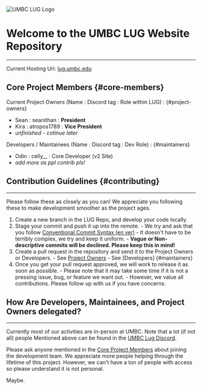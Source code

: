 ![UMBC LUG Logo](https://lug.umbc.edu/img/lug-white.png)

# Welcome to the UMBC LUG Website Repository
---

Current Hosting Url: [lug.umbc.edu](https://lug.umbc.edu)

## Core Project Members {#core-members}

Current Project Owners (Name : Discord tag : Role within LUG) : {#project-owners}
  - Sean : seanithan : **President**
  - Kira : atropos1789 : **Vice President**
  - *unfinished - cotinue later*

Developers / Maintainees (Name : Discord tag : Dev Role) : {#maintainers}
  - Odin : celly\__ : Core Developer (v2 Site)
  - *add more as ppl contrib pls!*

## Contribution Guidelines {#contributing}
---

Please follow these as closely as you can! We appreciate you following these to
make development smoother as the project ages.

  1. Create a new branch in the LUG Repo, and develop your code locally.
  2. Stage your commit and push it up into the remote.
    - We try and ask that you follow [Conventional Commit Syntax (en ver)](https://conventionalcommits.org/en/v1.0.0)
    - It doesn't have to be terribly complex, we try and keep it uniform.
    - **Vague or Non-descriptive commits will be declined. Please keep this in mind!**
  3. Create a pull request in the repository and send it to the Project Owners or Developers.
    - See [Project Owners](#project-owners)
    - See [Developers] {#maintainers}
  4. Once you get your pull request approved, we will work to release it as soon as possible.
    - Please note that it may take some time if it is not a pressing issue, bug, or feature we want out.
    - However, we value all contributions. Please follow up with us if you have concerns.

## How Are Developers, Maintainees, and Project Owners delegated?
---

Currently most of our activities are in-person at UMBC. Note that a lot (if not all) people
Mentioned above can be found in the [UMBC Lug Discord](https://discord.gg/jgMqPtK2mg).

Please ask anyone mentioned in the [Core Project Members](#core-members) about joining the development team.
We appreciate more people helping through the lifetime of this project. However, we can't have a ton of people
with access so please understand it is not personal.

Maybe.

